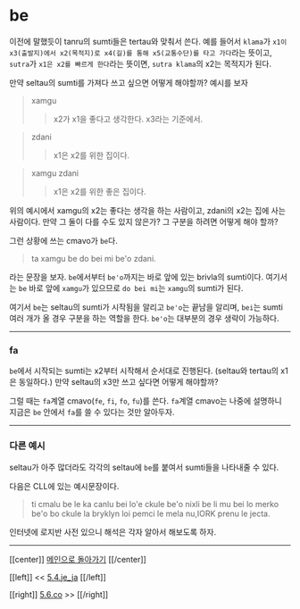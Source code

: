 # be

이전에 말했듯이 tanru의 sumti들은 tertau와 맞춰서 쓴다. 예를 들어서 `klama`가 `x1이 x3(출발지)에서 x2(목적지)로 x4(길)를 통해 x5(교통수단)를 타고 가다`라는 뜻이고, `sutra`가 `x1은 x2를 빠르게 한다`라는 뜻이면, `sutra klama`의 x2는 목적지가 된다.

만약 seltau의 sumti를 가져다 쓰고 싶으면 어떻게 해야할까? 예시를 보자

> xamgu
>> x2가 x1을 좋다고 생각한다. x3라는 기준에서.

> zdani
>> x1은 x2를 위한 집이다.

> xamgu zdani
>> x1은 x2를 위한 좋은 집이다.

위의 예시에서 xamgu의 x2는 좋다는 생각을 하는 사람이고, zdani의 x2는 집에 사는 사람이다. 만약 그 둘이 다를 수도 있지 않은가? 그 구분을 하려면 어떻게 해야 할까?

그런 상황에 쓰는 cmavo가 `be`다.

> ta xamgu be do bei mi be'o zdani.

라는 문장을 보자. `be`에서부터 `be'o`까지는 바로 앞에 있는 brivla의 sumti이다. 여기서는 `be` 바로 앞에 `xamgu`가 있으므로 `do bei mi`는 `xamgu`의 sumti가 된다.

여기서 `be`는 seltau의 sumti가 시작됨을 알리고 `be'o`는 끝남을 알리며, `bei`는 sumti 여러 개가 올 경우 구분을 하는 역할을 한다. `be'o`는 대부분의 경우 생략이 가능하다.

---

### fa
`be`에서 시작되는 sumti는 x2부터 시작해서 순서대로 진행된다. (seltau와 tertau의 x1은 동일하다.) 만약 seltau의 x3만 쓰고 싶다면 어떻게 해야할까?

그럴 때는 `fa`계열 cmavo(`fe`, `fi`, `fo`, `fu`)를 쓴다. `fa`계열 cmavo는 나중에 설명하니 지금은 `be` 안에서 `fa`를 쓸 수 있다는 것만 알아두자.

---

### 다른 예시

seltau가 아주 많더라도 각각의 seltau에 `be`를 붙여서 sumti들을 나타내줄 수 있다.

다음은 CLL에 있는 예시문장이다.

> ti cmalu be le ka canlu bei lo'e ckule be'o nixli be li mu bei lo merko be'o bo ckule la bryklyn loi pemci le mela nu,IORK prenu le jecta.

인터넷에 로지반 사전 있으니 해석은 각자 알아서 해보도록 하자.

---

[[center]]
[메인으로 돌아가기](index.html)
[[/center]]

[[left]]
<< [5.4.je_ja](05_04_je_ja.html)
[[/left]]

[[right]]
[5.6.co](05_06_co.html) >>
[[/right]]